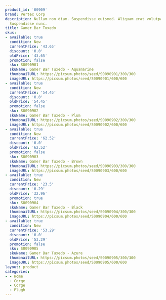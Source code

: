 ```yaml
---
product_id: '00909'
brand: Vertex Corp
description: Nullam non diam. Suspendisse euismod. Aliquam erat volutpat. In elit.
  Suspendisse nunc.
title: Gamer Bar Tuxedo
skus:
- available: true
  condition: New
  currentPrice: '43.65'
  discount: '0.0'
  oldPrice: '43.65'
  promotion: false
  sku: S0090901
  skuName: Gamer Bar Tuxedo - Aquamarine
  thumbnailURL: https://picsum.photos/seed/S0090901/300/300
  imageURL: https://picsum.photos/seed/S0090901/600/600
- available: true
  condition: New
  currentPrice: '54.45'
  discount: '0.0'
  oldPrice: '54.45'
  promotion: false
  sku: S0090902
  skuName: Gamer Bar Tuxedo - Plum
  thumbnailURL: https://picsum.photos/seed/S0090902/300/300
  imageURL: https://picsum.photos/seed/S0090902/600/600
- available: true
  condition: New
  currentPrice: '62.52'
  discount: '0.0'
  oldPrice: '62.52'
  promotion: false
  sku: S0090903
  skuName: Gamer Bar Tuxedo - Brown
  thumbnailURL: https://picsum.photos/seed/S0090903/300/300
  imageURL: https://picsum.photos/seed/S0090903/600/600
- available: true
  condition: New
  currentPrice: '23.5'
  discount: '0.29'
  oldPrice: '32.96'
  promotion: true
  sku: S0090904
  skuName: Gamer Bar Tuxedo - Black
  thumbnailURL: https://picsum.photos/seed/S0090904/300/300
  imageURL: https://picsum.photos/seed/S0090904/600/600
- available: true
  condition: New
  currentPrice: '53.29'
  discount: '0.0'
  oldPrice: '53.29'
  promotion: false
  sku: S0090905
  skuName: Gamer Bar Tuxedo - Azure
  thumbnailURL: https://picsum.photos/seed/S0090905/300/300
  imageURL: https://picsum.photos/seed/S0090905/600/600
layout: product
categories:
- - Home
  - Corge
  - Corge
  - Plugh
---
```

